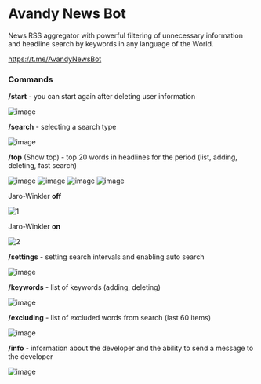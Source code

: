# Avandy News Bot

News RSS aggregator with powerful filtering of unnecessary information 
and headline search by keywords in any language of the World.

https://t.me/AvandyNewsBot

### Commands

**/start**      - you can start again after deleting user information

![image](https://github.com/mrprogre/avandy-news-bot/assets/45883640/138b3224-b8b2-4dce-bb5a-5eb690ec6995)

**/search**     - selecting a search type

![image](https://github.com/mrprogre/avandy-news-bot/assets/45883640/1ac25f1e-225d-49a3-9555-448c5f948ccc)

**/top** (Show top)        - top 20 words in headlines for the period (list, adding, deleting, fast search)

![image](https://github.com/mrprogre/avandy-news-bot/assets/45883640/decdb239-598e-4984-9dbd-0ed3176b1742)
![image](https://github.com/mrprogre/avandy-news-bot/assets/45883640/e3afd035-146d-44bb-a31c-fa7b91b75803)
![image](https://github.com/mrprogre/avandy-news-bot/assets/45883640/2199ba85-e9b9-457e-bb5a-639e52c38aa8)
![image](https://github.com/mrprogre/avandy-news-bot/assets/45883640/3e6b98d5-04ca-43a7-886f-4e6754c35cff)

Jaro-Winkler **off**

![1](https://github.com/mrprogre/avandy-news-bot/assets/45883640/219d43d5-23ff-45eb-8296-963fecd40928)

Jaro-Winkler **on**

![2](https://github.com/mrprogre/avandy-news-bot/assets/45883640/064f01fd-b336-45a1-965b-5a901c182347)

**/settings**   - setting search intervals and enabling auto search

![image](https://github.com/mrprogre/avandy-news-bot/assets/45883640/0764f7a1-e562-4294-af4f-b0748499935c)

**/keywords**   - list of keywords (adding, deleting)

![image](https://github.com/mrprogre/avandy-news-bot/assets/45883640/f1ac7262-def5-4aeb-bb6c-3c72c0b0eb62)

**/excluding**   - list of excluded words from search (last 60 items)

![image](https://github.com/mrprogre/avandy-news-bot/assets/45883640/7b1dc3fe-5dee-4db1-8508-17ef665a236c)

**/info**       - information about the developer and the ability to send a message to the developer

![image](https://github.com/mrprogre/avandy-news-bot/assets/45883640/9acda404-fb17-4cce-b5f5-1ca95b793a9d)
